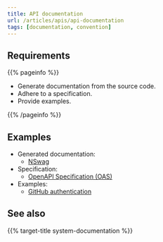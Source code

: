 ```yaml
---
title: API documentation
url: /articles/apis/api-documentation
tags: [documentation, convention]
---
```


## Requirements

{{% pageinfo %}}

* Generate documentation from the source code.
* Adhere to a specification.
* Provide examples.

{{% /pageinfo %}}

## Examples

* Generated documentation:
  * [NSwag](https://github.com/RicoSuter/NSwag)
* Specification:
  * [OpenAPI Specification (OAS)](https://swagger.io/specification/)
* Examples:
  * [GitHub authentication](https://docs.github.com/en/rest/authentication/authenticating-to-the-rest-api)

## See also

{{% target-title system-documentation %}}

